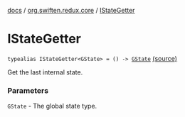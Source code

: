 [docs](../index.md) / [org.swiften.redux.core](index.md) / [IStateGetter](./-i-state-getter.md)

# IStateGetter

`typealias IStateGetter<GState> = () -> `[`GState`](-i-state-getter.md#GState) [(source)](https://github.com/protoman92/KotlinRedux/tree/master/common/common-core/src/main/kotlin/org/swiften/redux/core/Core.kt#L23)

Get the last internal state.

### Parameters

`GState` - The global state type.